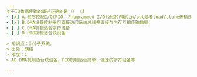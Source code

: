 ```yaml
---
关于IO数据传输的阐述正确的是（） s3
- [x] A.程序控制I/O(PIO, Programmed I/O)通过CPU的in/out或者load/store传输所有数据
- [x] B.DMA设备控制器可直接访问系统总线并直接与内存互相传输数据
- [ ] C.DMA机制适合字符设备
- [ ] D.PIO机制适合块设备

> 知识点：I/O子系统。
> 出处：网络
> 难度：1
> AB DMA机制适合块设备，PIO机制适合简单，低速的字符设备等

---
```

